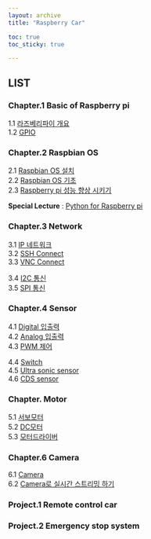 ```yaml
---
layout: archive
title: "Raspberry Car"

toc: true
toc_sticky: true

---
```


## LIST

### Chapter.1 Basic of Raspberry pi
1.1 [라즈베리파이 개요]()   
1.2 [GPIO]()  

### Chapter.2 Raspbian OS
2.1 [Raspbian OS 설치]()  
2.2 [Raspbian OS 기초]()  
2.3 [Raspberry pi 성능 향상 시키기]()

**Special Lecture** : [Python for Raspberry pi]()
### Chapter.3 Network 
3.1 [IP 네트워크]()   
3.2 [SSH Connect]()  
3.3 [VNC Connect]()

3.4 [I2C 통신]()  
3.5 [SPI 통신]()  

### Chapter.4 Sensor
4.1 [Digital 입출력]()  
4.2 [Analog 입출력]()  
4.3 [PWM 제어]()  

4.4 [Switch]()  
4.5 [Ultra sonic sensor]()   
4.6 [CDS sensor]()  

### Chapter. Motor 
5.1 [서보모터]()  
5.2 [DC모터]()  
5.3 [모터드라이버]()

### Chapter.6 Camera
6.1 [Camera]()  
6.2 [Camera로 실시간 스트리밍 하기]()  

### Project.1 Remote control car

### Project.2 Emergency stop system